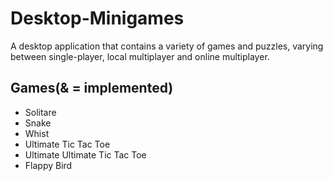 # Desktop-Minigames
A desktop application that contains a variety of games and puzzles, varying between single-player, local multiplayer and online multiplayer.
## Games(& = implemented)
- Solitare
- Snake
- Whist
- Ultimate Tic Tac Toe
- Ultimate Ultimate Tic Tac Toe
- Flappy Bird
